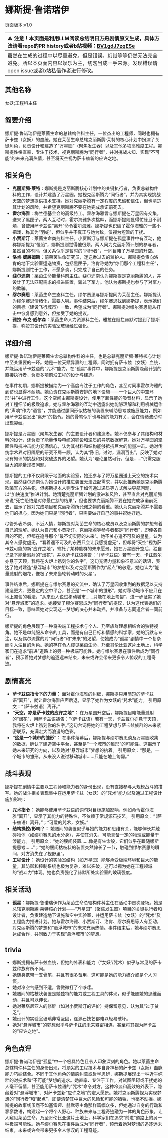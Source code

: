 # 娜斯提·鲁诺瑞伊
页面版本:v1.0
 

| :warning: 注意！本页面是利用LLM阅读总结明日方舟剧情原文生成，具体方法请看repo的PR history或者b站视频：[BV1gdJ7zqESe](https://www.bilibili.com/video/BV1gdJ7zqESe/)         |
|:----------------------------|
| 虽然在生成的过程中以尽量避免，但是错误，幻觉等等仍然无法完全避免。所以本页面内容以娱乐为主，切勿当成一手来源。发现错误请open issue或者b站私信作者进行修改。|



## 其他名称
女妖;工程科主任
## 简要介绍
娜斯提·鲁诺瑞伊是莱茵生命的总辖构件科主任，一位杰出的工程师，同时也拥有萨卡兹（女妖）的血统。她在莱茵生命总辖克丽斯腾·莱特的核心计划中扮演了关键角色，负责设计和建造了“万星园”（聚焦发生器）以及其他多项高难度工程。娜斯提性格直率，专注于技术，视克丽斯腾为“同行者”，并对挑战未知、实现“不可能”的未来充满热情，甚至将天空视为萨卡兹新的应许之地。
## 相关角色
-   **克丽斯腾·莱特**：娜斯提是克丽斯腾核心计划中的关键执行者，负责总辖构件科的工作，设计并建造了万星园。她视克丽斯腾为“同行者”，并为其实现挑战天空的梦想提供技术支持。她对克丽斯腾有一定程度的忠诚和信任，但也清楚其计划的风险，并希望克丽斯腾不要在她完成承诺前死去。
-   **霍尔海雅**：梅兰德基金会的高级特工。霍尔海雅曾与娜斯提在万星园有交集，送来了黑匣子。两人互动时，霍尔海雅多次挑衅，而娜斯提则显得忙碌且不耐烦，曾使用萨卡兹语“离开”命令霍尔海雅。娜斯提也识破了霍尔海雅的一些小把戏，称其为“羽蛇”，但似乎并不真正与她为敌，仅视为短暂的干扰。
-   **小贾斯汀**：莱茵生命商务科主任。小贾斯汀与娜斯提在孤星事件中有互动，他称娜斯提为“怪胎”，娜斯提则觉得他很烦。两人同为克丽斯腾计划的参与者，虽然目的不同，但关系似乎是暂时的“同行者”，一同目睹了万星园的升空。
-   **洛肯·威廉姆斯**：前莱茵生命研究员，迷迭香过去的监护人。娜斯提负责向洛肯的地下实验室运送物资，包括黑匣子。洛肯称她为“你们那个工程科主任”，娜斯提则忙于工作，不愿多谈，只完成了自己的任务。
-   **斐尔迪南**：莱茵生命能量科前主任。斐尔迪南认为娜斯提是克丽斯腾的人，并设计了无法匹配需求的推进装置，骗过了军方。他认为娜斯提也参与了对军方的欺骗。
-   **缪尔赛思**：莱茵生命生态科主任。缪尔赛思与娜斯提同为莱茵主任。娜斯提认为缪尔赛思情绪化，需要人哄。事件结束后，缪尔赛思找到娜斯提，表示她们的目标（建设飞行城市）一致，希望成为“同行者”。娜斯提对缪尔赛思能从打击中恢复感到意外，但接受了她的提议。
-   **雅拉·布克·威尔森**：莱茵生命人力资源科主任。雅拉在阻拦赫默时提到了娜斯提，称赞其设计的实验室玻璃经过强化。
## 详细介绍
娜斯提·鲁诺瑞伊是莱茵生命总辖构件科的主任，也是总辖克丽斯腾·莱特核心计划中至关重要的一环。她是一位天赋异禀的工程师，同时拥有萨卡兹（女妖）血统，并能运用萨卡兹语的“咒术”能力。在“孤星”事件中，娜斯提是克丽斯腾隐藏计划的直接执行者，负责多项前沿工程的设计与建造。

在事件初期，娜斯提被描绘为一个高度专注于工作的角色，甚至对同事霍尔海雅的到访也显得不耐烦。她负责在克丽斯腾安排的地下设施——一个巨大的中空环形“井”中进行工作。这个空间由娜斯提设计，使用了超性能的吸音材料，显示了她对工程细节的极致追求。她与霍尔海雅的互动中透露出她能够理解和利用机械运作的“声响”作为“语言”，并能通过腰间形似枯枝的装置来辅助思考或施展能力，例如用萨卡兹语发出“离开”的指令。她的骨笔似乎也与她的能力有关，会在情绪波动时出现裂纹。

娜斯提是万星园（聚焦发生器）的主要设计者和建造者。她不仅参与了其结构和材料的设计，还负责了能量传导电缆的铺设和递质的导航数据解算。她对万星园的坚固性和抗冲击能力充满信心，认为其材料和结构能够抵抗巨大的能量冲击。她对传统学术界对阻隔层的研究不屑一顾，认为其“陈旧，过时，漏洞百出”，反映了她对现有知识的挑战和对突破边界的渴望。她认为“理论虽然可行，但是......”仍需克服巨大的能量规模问题。

娜斯提的工作不仅局限于地面的实验室，她还参与了将万星园送上天空的技术实现。虽然斐尔迪南认为她设计的推进装置无法匹配需求，并以此推断她是克丽斯腾欺骗军方的共犯，但娜斯提本人则专注于如何通过递质等方式解决导航问题，以“加快速度”推进计划。她清楚克丽斯腾计划的激进和风险，甚至直言对克丽斯腾来说“死亡恐怕是对你最仁慈的结果”，但也要求克丽斯腾不要在她完成承诺前死去，显示了她对完成项目和克丽斯腾所允诺之物的看重。她认为克丽斯腾并不需要他们的担心，因为她们只是“同行者”，只需要做好自己的事并祝她好运。

尽管外表冷淡、不近人情，娜斯提对莱茵生命的核心成员以及克丽斯腾的梦想有着自己的理解。她认为自己和小贾斯汀、克丽斯腾等参与者都是“同行者”，即便各自目的不同，但都在追寻那个“最不切实际的未来”。她不关心遥不可及的星星，认为其令人感觉虚无，“看着遥不可及的东西只会让我感觉虚无”，但却将“天空”视为萨卡兹可能的新“应许之地”，寄托了某种族群的未来愿景。她在万星园升空后，独自记录下能量溅射的“烟花”，并以萨卡兹语祷告：“（萨卡兹语）若有一天，卡兹戴尔亦悬于天顶，我将在火炉上镌刻你的名字”，这句充满力量和象征意义的话语，表达了她对建造“悬浮城市”的梦想以及对克丽斯腾作为“起点”的敬意。她也认为“能量溅射的烟花，像极了未来齿轮转动时的火星”。

事件结束后，娜斯提在与缪尔赛思的交流中，确认了万星园收集到的数据足以支持建造更大、更稳定的空中平台，甚至是“一个城市的雏形”，她对移动城市不应只在地上匍匐的看法，“从来没人说过移动城市......只能在地上匍匐”，进一步证实了她对“悬浮城市”的追求。她接受了缪尔赛思成为“同行者”的提议，认为这代表她们的目标一致，意味着她对实现这一梦想的决心并未动摇，并准备与志同道合者一同前行。

娜斯提的角色展现了一种将尖端工程技术与个人、乃至族群理想相结合的独特视角。她不是单纯服从命令的工具，而是有自己目标和情感的科学家，她的沉默与专注，以及偶尔流露的对“同行者”和“未来”的渴望，使她成为“孤星”剧情中一个复杂而引人注目的角色。她的存在令人窥见莱茵生命，乃至哥伦比亚这片土地上，科学家们在追求“前进”道路上的另一种极端可能性。她与缪尔赛思在事件后成为“同行者”，预示着她对梦想的追逐远未结束，未来或许会带来更多令人惊叹的工程奇迹。
## 剧情高光
-   **萨卡兹语指令下的力量：** 面对霍尔海雅的纠缠，娜斯提只用简短的萨卡兹语“离开”，就让霍尔海雅应声后退，显示了她作为女妖的“咒术”能力。
    引用原文：“（萨卡兹语）离开。”
-   **“天空，亦是萨卡兹的应许之地”：** 在万星园升空后，娜斯提目睹能量溅射的“烟花”，用萨卡兹语祷告：“（萨卡兹语）若有一天，卡兹戴尔亦悬于天顶，我将在火炉上镌刻你的名字。”这句台词将她的工程梦想与萨卡兹族群的未来紧密联系，充满宏大而浪漫的色彩。
-   **“这是一个城市的雏形”：** 在事件落幕后，娜斯提与缪尔赛思谈及万星园收集的数据，确认了建造空中平台，甚至是“一个城市的雏形”的可能性。这揭示了她未来研究的方向，以及她对“悬浮城市”梦想的执着。
    引用原文：“那是，一个城市的雏形。从来没人说过移动城市......只能在地上匍匐。”
## 战斗表现
娜斯提在剧情中主要以工程师和能力者的身份出现，没有直接参与大规模战斗的描写。她的战斗相关表现集中在运用萨卡兹（女妖）的“咒术”能力以及通过工程设计施加影响：
-   **咒术指令：** 她能够使用萨卡兹语的词句对目标施加影响，例如命令霍尔海雅“离开”，显示了其能力的特殊性，不依赖于常规源石技艺。
    引用原文：“（萨卡兹语）离开。”；“可爱的咒术，女妖。”
-   **结构操控/影响？：** 她腰间的装置似乎与她的能力和思维有关，能够伸长并触碰物体（如缪尔赛思的水分身），并使其消失，可能具备一定的物理或能量干涉能力。
    引用原文：“她的腰间装置......像是有生命般，它们似乎在跟随娜斯提思考......”；“她的腰间枯枝状的装置突然伸长了一节，触碰到缪尔赛思的瞬间，对方消失在了视野里”。
-   **工程设计：** 她设计的实验室结构（如万星园）能够承受极端环境和巨大的能量，其防御和控制系统也极为复杂，难以突破，这可以视为她在工程领域的“战斗力”体现。她也负责强化了赫默所处实验室的玻璃强度。
## 相关活动
-   **孤星**：娜斯提·鲁诺瑞伊作为莱茵生命总辖构件科主任在活动中首次登场。她是总辖克丽斯腾·莱特核心计划——“万星园”（聚焦发生器）项目的关键执行者和设计者，负责建造地下设施和空中实验室，并运用萨卡兹（女妖）的“咒术”及工程能力推进计划。她与霍尔海雅、小贾斯汀、洛肯、缪尔赛思等人有互动，对克丽斯腾的梦想和“悬浮城市”的未来充满热情。事件结束后，她与缪尔赛思达成合作，共同致力于实现“悬浮城市”的梦想。
## trivia
-   娜斯提拥有萨卡兹血统，但她的外表和能力（“女妖”/咒术）似乎与常见的萨卡兹种族有所不同。
-   她随身携带一支骨笔，并且有很多备用，这可能是她的能力媒介或是个人习惯。
-   她对冷空气感到不适，曾微微打了个哆嗦。
-   她腰间的枯枝状装置是她独特的能力或工程工具的体现，似乎能随她的思维而动，并且可以伸长。
-   她对莱塔尼亚人的修辞（如对小贾斯汀的评价）持保留意见，认为其“过于贫乏”。
-   她设计的实验室玻璃非常坚固，连源石技艺都难以轻易破坏。
-   她对“悬浮城市”的梦想似乎与萨卡兹的未来紧密相连，甚至将其视为萨卡兹的“应许之地”。
## 角色点评
娜斯提·鲁诺瑞伊是“孤星”中一个极具特色且令人印象深刻的角色。她以莱茵生命总辖构件科主任的身份出现，将顶尖的工程技术与自身神秘的萨卡兹（女妖）血脉能力巧妙结合。不同于其他角色的情感纠葛或哲学思辨，娜斯提展现出一种近乎纯粹的对技术和“不可能”梦想的追求。她直率、专注于工作，对试图阻碍或干扰她的人毫不留情，甚至能用萨卡兹语的“咒术”命令对方。这种冷淡和高效的外表下，隐藏着对“悬浮城市”、对萨卡兹新“应许之地”的宏大愿景。她将克丽斯腾视为实现梦想的“同行者”和“起点”，即便清楚其中巨大的风险和可能的牺牲，也毫不动摇。娜斯提的故事线虽然不如塞雷娅、赫默等主角那样篇幅众多，但她通过自身的行动和寥寥数语，构建起一个将个人野心、种族未来与工程奇迹融为一体的角色形象，让人窥见莱茵生命，乃至哥伦比亚这片土地上，科学家们在追求“前进”道路上的另一种极端可能性。她与缪尔赛思在事件后成为“同行者”，预示着她对梦想的追逐远未结束，未来或许会带来更多令人惊叹的工程奇迹。